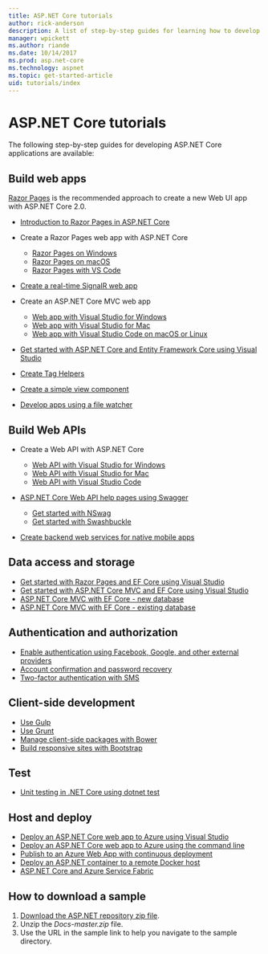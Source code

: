 ```yaml
---
title: ASP.NET Core tutorials
author: rick-anderson
description: A list of step-by-step guides for learning how to develop ASP.NET Core applications.
manager: wpickett
ms.author: riande
ms.date: 10/14/2017
ms.prod: asp.net-core
ms.technology: aspnet
ms.topic: get-started-article
uid: tutorials/index
---
```

# ASP.NET Core tutorials

The following step-by-step guides for developing ASP.NET Core applications are available:

## Build web apps

[Razor Pages](xref:razor-pages/index) is the recommended approach to create a new Web UI app with ASP.NET Core 2.0.

* [Introduction to Razor Pages in ASP.NET Core](xref:razor-pages/index)
* Create a Razor Pages web app with ASP.NET Core

   * [Razor Pages on Windows](xref:tutorials/razor-pages/index)
   * [Razor Pages on macOS](xref:tutorials/razor-pages-mac/index)
   * [Razor Pages with VS Code](xref:tutorials/razor-pages-vsc/index)  

* [Create a real-time SignalR web app](xref:tutorials/signalr)

* Create an ASP.NET Core MVC web app

   * [Web app with Visual Studio for Windows](xref:tutorials/first-mvc-app/index)
   * [Web app with Visual Studio for Mac](xref:tutorials/first-mvc-app-mac/index)
   * [Web app with Visual Studio Code on macOS or Linux](xref:tutorials/first-mvc-app-xplat/index)

* [Get started with ASP.NET Core and Entity Framework Core using Visual Studio](xref:data/ef-mvc/index)
* [Create Tag Helpers](xref:mvc/views/tag-helpers/authoring)
* [Create a simple view component](xref:mvc/views/view-components#walkthrough-creating-a-simple-view-component)
* [Develop apps using a file watcher](xref:tutorials/dotnet-watch)

## Build Web APIs

* Create a Web API with ASP.NET Core

  * [Web API with Visual Studio for Windows](xref:tutorials/first-web-api)
  * [Web API with Visual Studio for Mac](xref:tutorials/first-web-api-mac)
  * [Web API with Visual Studio Code](xref:tutorials/web-api-vsc)

* [ASP.NET Core Web API help pages using Swagger](xref:tutorials/web-api-help-pages-using-swagger)
  * [Get started with NSwag](xref:tutorials/get-started-with-nswag)
  * [Get started with Swashbuckle](xref:tutorials/get-started-with-swashbuckle)

* [Create backend web services for native mobile apps](xref:mobile/native-mobile-backend)

## Data access and storage

* [Get started with Razor Pages and EF Core using Visual Studio](xref:data/ef-rp/intro)
* [Get started with ASP.NET Core MVC and EF Core using Visual Studio](xref:data/ef-mvc/index)
* [ASP.NET Core MVC with EF Core - new database](/ef/core/get-started/aspnetcore/new-db)
* [ASP.NET Core MVC with EF Core - existing database](/ef/core/get-started/aspnetcore/existing-db)

## Authentication and authorization

* [Enable authentication using Facebook, Google, and other external providers](xref:security/authentication/social/index)
* [Account confirmation and password recovery](xref:security/authentication/accconfirm)
* [Two-factor authentication with SMS](xref:security/authentication/2fa)

## Client-side development

* [Use Gulp](xref:client-side/using-gulp)
* [Use Grunt](xref:client-side/using-grunt)
* [Manage client-side packages with Bower](xref:client-side/bower)
* [Build responsive sites with Bootstrap](xref:client-side/bootstrap)

## Test

* [Unit testing in .NET Core using dotnet test](/dotnet/articles/core/testing/unit-testing-with-dotnet-test)

## Host and deploy

* [Deploy an ASP.NET Core web app to Azure using Visual Studio](xref:tutorials/publish-to-azure-webapp-using-vs)
* [Deploy an ASP.NET Core web app to Azure using the command line](xref:tutorials/publish-to-azure-webapp-using-cli)
* [Publish to an Azure Web App with continuous deployment](xref:host-and-deploy/azure-apps/azure-continuous-deployment)
* [Deploy an ASP.NET container to a remote Docker host](/azure/vs-azure-tools-docker-hosting-web-apps-in-docker)
* [ASP.NET Core and Azure Service Fabric](/azure/service-fabric/service-fabric-add-a-web-frontend)

<a name="download"></a>
## How to download a sample

1. [Download the ASP.NET repository zip file](https://codeload.github.com/aspnet/Docs/zip/master).
1. Unzip the *Docs-master.zip* file.
1. Use the URL in the sample link to help you navigate to the sample directory.

